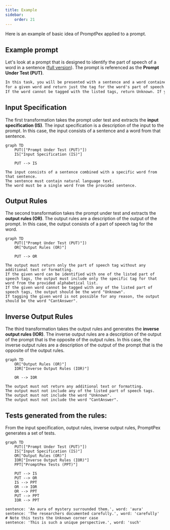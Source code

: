 ```yaml
---
title: Example
sidebar:
    order: 21
---
```

Here is an example of basic idea of PromptPex applied to a prompt.

## Example prompt

Let's look at a prompt that is designed to identify the part of speech of a word in a sentence ([full version](https://github.com/microsoft/promptpex/blob/main/samples/speech-tag/speech-tag.prompty)). The prompt is referenced as the **Prompt Under Test (PUT)**. 

```markdown wrap
In this task, you will be presented with a sentence and a word contained in that sentence. You have to determine the part of speech
for a given word and return just the tag for the word's part of speech. Return only the part of speech tag.
If the word cannot be tagged with the listed tags, return Unknown. If you are unable to tag the word, return CantAnswer.
```

## Input Specification

The first transformation takes the prompt uder test and extracts the **input specification (IS)**. 
The input specification is a description of the input to the prompt. 
In this case, the input consists of a sentence and a word from that sentence.

```mermaid
graph TD
    PUT(["Prompt Under Test (PUT)"])
    IS["Input Specification (IS)"]

    PUT --> IS
```

```text wrap title="Input Specification"
The input consists of a sentence combined with a specific word from that sentence.
The sentence must contain natural language text.
The word must be a single word from the provided sentence.
```

## Output Rules

The second transformation takes the prompt under test and extracts the **output rules (OR)**.
The output rules are a description of the output of the prompt.
In this case, the output consists of a part of speech tag for the word.

```mermaid
graph TD
    PUT(["Prompt Under Test (PUT)"])
    OR["Output Rules (OR)"]

    PUT --> OR
```

```text wrap title="Output Rules"
The output must return only the part of speech tag without any additional text or formatting.
If the given word can be identified with one of the listed part of speech tags, the output must include only the specific tag for that word from the provided alphabetical list.
If the given word cannot be tagged with any of the listed part of speech tags, the output should be the word "Unknown".
If tagging the given word is not possible for any reason, the output should be the word "CantAnswer".
```

## Inverse Output Rules

The third transformation takes the output rules and generates the **inverse output rules (IOR)**.
The inverse output rules are a description of the output of the prompt that is the opposite of the output rules.
In this case, the inverse output rules are a description of the output of the prompt that is the opposite of the output rules.

```mermaid
graph TD
    OR["Output Rules (OR)"]
    IOR["Inverse Output Rules (IOR)"]

    OR --> IOR
```

```text wrap title="Inverse Output Rules"
The output must not return any additional text or formatting.
The output must not include any of the listed part of speech tags.
The output must not include the word "Unknown".
The output must not include the word "CantAnswer".
```

## Tests generated from the rules:

From the input specification, output rules, inverse output rules, PromptPex generates a set of tests.
```mermaid
graph TD
    PUT(["Prompt Under Test (PUT)"])
    IS["Input Specification (IS)"]
    OR["Output Rules (OR)"]
    IOR["Inverse Output Rules (IOR)"]
    PPT["PromptPex Tests (PPT)"]

    PUT --> IS
    PUT --> OR
    IS --> PPT
    OR --> IOR
    OR --> PPT
    PUT --> PPT
    IOR --> PPT
```        

```text wrap
sentence: 'An aura of mystery surrounded them.', word: 'aura'
sentence: 'The researchers documented carefully.', word: 'carefully'
# Note this tests the Unknown corner case
sentence: 'This is such a unique perspective.', word: 'such'
```
